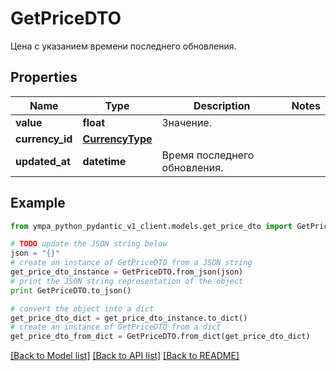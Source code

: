 # GetPriceDTO

Цена с указанием времени последнего обновления.

## Properties
Name | Type | Description | Notes
------------ | ------------- | ------------- | -------------
**value** | **float** | Значение. | 
**currency_id** | [**CurrencyType**](CurrencyType.md) |  | 
**updated_at** | **datetime** | Время последнего обновления. | 

## Example

```python
from ympa_python_pydantic_v1_client.models.get_price_dto import GetPriceDTO

# TODO update the JSON string below
json = "{}"
# create an instance of GetPriceDTO from a JSON string
get_price_dto_instance = GetPriceDTO.from_json(json)
# print the JSON string representation of the object
print GetPriceDTO.to_json()

# convert the object into a dict
get_price_dto_dict = get_price_dto_instance.to_dict()
# create an instance of GetPriceDTO from a dict
get_price_dto_from_dict = GetPriceDTO.from_dict(get_price_dto_dict)
```
[[Back to Model list]](../README.md#documentation-for-models) [[Back to API list]](../README.md#documentation-for-api-endpoints) [[Back to README]](../README.md)


